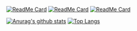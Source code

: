 
[![ReadMe Card](https://github-readme-stats.vercel.app/api/pin/?username=sqaiyan&repo=NeteaseMusicWxMiniApp&show_owner=true&title_color=50DA8B&icon_color=50DA8B)](https://github.com/sqaiyan/NeteaseMusicWxMiniApp)
[![ReadMe Card](https://github-readme-stats.vercel.app/api/pin/?username=sqaiyan&repo=netmusic-node&show_owner=true&title_color=F8CE04)](https://github.com/sqaiyan/netmusic-node)
[![ReadMe Card](https://github-readme-stats.vercel.app/api/pin/?username=sqaiyan&repo=neteasemusic&show_owner=true&title_color=F8854D&icon_color=F8854D)](https://github.com/sqaiyan/neteasemusic)

[![Anurag's github stats](https://github-readme-stats.vercel.app/api?username=sqaiyan&show_icons=true)](https://github.com/sqaiyan/sqaiyan)
[![Top Langs](https://github-readme-stats.vercel.app/api/top-langs/?username=sqaiyan&hide=c,c%2B%2B&)](https://github.com/sqaiyan/sqaiyan)
